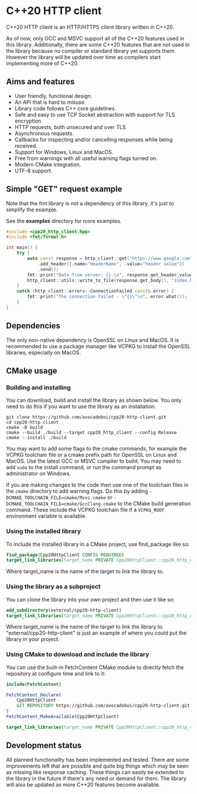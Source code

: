 # C++20 HTTP client

C++20 HTTP client is an HTTP/HTTPS client library written in C++20.

As of now, only GCC and MSVC support all of the C++20 features used in this library. Additionally, there are some C++20 features that are not used in the library because no compiler or standard library yet supports them. However the library will be updated over time as compilers start implementing more of C++20.

## Aims and features

- User friendly, functional design.
- An API that is hard to misuse.
- Library code follows C++ core guidelines.
- Safe and easy to use TCP Socket abstraction with support for TLS encryption.
- HTTP requests, both unsecured and over TLS.
- Asynchronous requests.
- Callbacks for inspecting and/or cancelling responses while being received.
- Support for Windows, Linux and MacOS.
- Free from warnings with all useful warning flags turned on.
- Modern CMake integration.
- UTF-8 support.

## Simple "GET" request example

Note that the fmt library is not a dependency of this library, it's just to simplify the example.

See the **examples** directory for more examples.

```cpp
#include <cpp20_http_client.hpp>
#include <fmt/format.h>

int main() {
    try {
        auto const response = http_client::get("https://www.google.com")
            .add_header({.name="HeaderName", .value="header value"})
            .send();
        fmt::print("Date from server: {}.\n", response.get_header_value("date").value_or("Unknown"));
        http_client::utils::write_to_file(response.get_body(), "index.html");
    }
    catch (http_client::errors::ConnectionFailed const& error) {
        fmt::print("The connection failed - \"{}\"\n", error.what());
    }
}
```

## Dependencies

The only non-native dependency is OpenSSL on Linux and MacOS. It is recommended to use a package manager like VCPKG to install the OpenSSL libraries, especially on MacOS.

## CMake usage

### Building and installing

You can download, build and install the library as shown below. You only need to do this if you want to use the library as an installation.

```shell
git clone https://github.com/avocadoboi/cpp20-http-client.git
cd cpp20-http-client
cmake -B build
cmake --build ./build --target cpp20_http_client --config Release
cmake --install ./build
```

You may want to add some flags to the cmake commands, for example the VCPKG toolchain file or a cmake prefix path for OpenSSL on Linux and MacOS. Use the latest GCC or MSVC compiler to build. You may need to add `sudo` to the install command, or run the command prompt as administrator on Windows.

If you are making changes to the code then use one of the toolchain files in the `cmake` directory to add warning flags. Do this by adding `-DCMAKE_TOOLCHAIN_FILE=cmake/Msvc.cmake` or `-DCMAKE_TOOLCHAIN_FILE=cmake/GccClang.cmake` to the CMake build generation command. These include the VCPKG toolchain file if a `VCPKG_ROOT` environment variable is available.

### Using the installed library

To include the installed library in a CMake project, use find_package like so:

```cmake
find_package(Cpp20HttpClient CONFIG REQUIRED)
target_link_libraries(target_name PRIVATE Cpp20HttpClient::cpp20_http_client)
```

Where target_name is the name of the target to link the library to.

### Using the library as a subproject

You can clone the library into your own project and then use it like so:

```cmake
add_subdirectory(external/cpp20-http-client)
target_link_libraries(target_name PRIVATE Cpp20HttpClient::cpp20_http_client)
```

Where target_name is the name of the target to link the library to. "external/cpp20-http-client" is just an example of where you could put the library in your project.

### Using CMake to download and include the library

You can use the built-in FetchContent CMake module to directly fetch the repository at configure time and link to it:

```cmake
include(FetchContent)

FetchContent_Declare(
    Cpp20HttpClient
    GIT_REPOSITORY https://github.com/avocadoboi/cpp20-http-client.git
)
FetchContent_MakeAvailable(Cpp20HttpClient)

target_link_libraries(target_name PRIVATE Cpp20HttpClient::cpp20_http_client)
```

## Development status

All planned functionality has been implemented and tested. There are some improvements left that are possible and quite big things which may be seen as missing like response caching. These things can easily be extended to the library in the future if there's any need or demand for them. The library will also be updated as more C++20 features become available.
